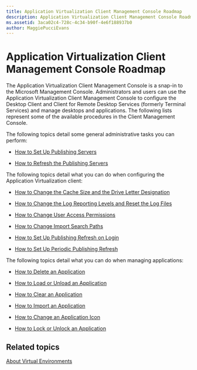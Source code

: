 ```yaml
---
title: Application Virtualization Client Management Console Roadmap
description: Application Virtualization Client Management Console Roadmap
ms.assetid: 3aca02c4-728c-4c34-b90f-4e6f188937b0
author: MaggiePucciEvans
---
```


# Application Virtualization Client Management Console Roadmap


The Application Virtualization Client Management Console is a snap-in to the Microsoft Management Console. Administrators and users can use the Application Virtualization Client Management Console to configure the Desktop Client and Client for Remote Desktop Services (formerly Terminal Services) and manage desktops and applications. The following lists represent some of the available procedures in the Client Management Console.

The following topics detail some general administrative tasks you can perform:

-   [How to Set Up Publishing Servers](how-to-set-up-publishing-servers.md)

-   [How to Refresh the Publishing Servers](how-to-refresh-the-publishing-servers.md)

The following topics detail what you can do when configuring the Application Virtualization client:

-   [How to Change the Cache Size and the Drive Letter Designation](how-to-change-the-cache-size-and-the-drive-letter-designation.md)

-   [How to Change the Log Reporting Levels and Reset the Log Files](how-to-change-the-log-reporting-levels-and-reset-the-log-files.md)

-   [How to Change User Access Permissions](how-to-change-user-access-permissions.md)

-   [How to Change Import Search Paths](how-to-change-import-search-paths.md)

-   [How to Set Up Publishing Refresh on Login](how-to-set-up-publishing-refresh-on-login.md)

-   [How to Set Up Periodic Publishing Refresh](how-to-set-up-periodic-publishing-refresh.md)

The following topics detail what you can do when managing applications:

-   [How to Delete an Application](how-to-delete-an-application.md)

-   [How to Load or Unload an Application](how-to-load-or-unload-an-application.md)

-   [How to Clear an Application](how-to-clear-an-application.md)

-   [How to Import an Application](how-to-import-an-application.md)

-   [How to Change an Application Icon](how-to-change-an-application-icon.md)

-   [How to Lock or Unlock an Application](how-to-lock-or-unlock-an-application.md)

## Related topics


[About Virtual Environments](about-virtual-environments.md)

 

 





